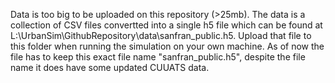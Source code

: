 Data is too big to be uploaded on this repository (>25mb). The data is a collection of CSV files convertted into a single h5 file which can be found at L:\UrbanSim\GithubRepository\data\sanfran_public.h5. Upload that file to this folder when running the simulation on your own machine. As of now the file has to keep this exact file name "sanfran_public.h5", despite the file name it does have some updated CUUATS data. 
